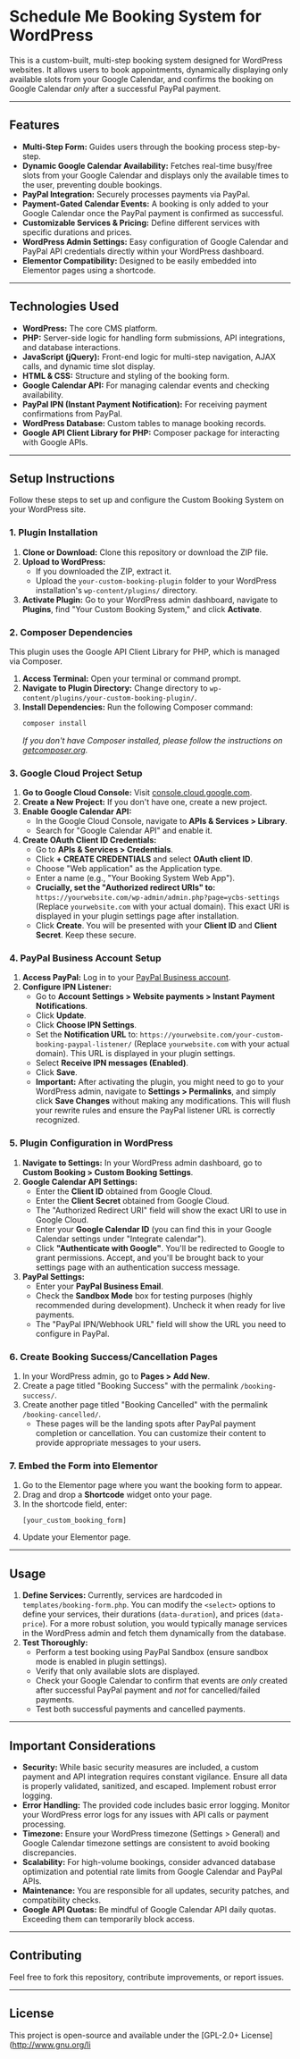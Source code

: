 # Schedule Me Booking System for WordPress

This is a custom-built, multi-step booking system designed for WordPress websites. It allows users to book appointments, dynamically displaying only available slots from your Google Calendar, and confirms the booking on Google Calendar *only* after a successful PayPal payment.

---

## Features

* **Multi-Step Form:** Guides users through the booking process step-by-step.
* **Dynamic Google Calendar Availability:** Fetches real-time busy/free slots from your Google Calendar and displays only the available times to the user, preventing double bookings.
* **PayPal Integration:** Securely processes payments via PayPal.
* **Payment-Gated Calendar Events:** A booking is only added to your Google Calendar once the PayPal payment is confirmed as successful.
* **Customizable Services & Pricing:** Define different services with specific durations and prices.
* **WordPress Admin Settings:** Easy configuration of Google Calendar and PayPal API credentials directly within your WordPress dashboard.
* **Elementor Compatibility:** Designed to be easily embedded into Elementor pages using a shortcode.

---

## Technologies Used

* **WordPress:** The core CMS platform.
* **PHP:** Server-side logic for handling form submissions, API integrations, and database interactions.
* **JavaScript (jQuery):** Front-end logic for multi-step navigation, AJAX calls, and dynamic time slot display.
* **HTML & CSS:** Structure and styling of the booking form.
* **Google Calendar API:** For managing calendar events and checking availability.
* **PayPal IPN (Instant Payment Notification):** For receiving payment confirmations from PayPal.
* **WordPress Database:** Custom tables to manage booking records.
* **Google API Client Library for PHP:** Composer package for interacting with Google APIs.

---

## Setup Instructions

Follow these steps to set up and configure the Custom Booking System on your WordPress site.

### 1. Plugin Installation

1.  **Clone or Download:** Clone this repository or download the ZIP file.
2.  **Upload to WordPress:**
    * If you downloaded the ZIP, extract it.
    * Upload the `your-custom-booking-plugin` folder to your WordPress installation's `wp-content/plugins/` directory.
3.  **Activate Plugin:** Go to your WordPress admin dashboard, navigate to **Plugins**, find "Your Custom Booking System," and click **Activate**.

### 2. Composer Dependencies

This plugin uses the Google API Client Library for PHP, which is managed via Composer.

1.  **Access Terminal:** Open your terminal or command prompt.
2.  **Navigate to Plugin Directory:** Change directory to `wp-content/plugins/your-custom-booking-plugin/`.
3.  **Install Dependencies:** Run the following Composer command:
    ```bash
    composer install
    ```
    *If you don't have Composer installed, please follow the instructions on [getcomposer.org](https://getcomposer.org/doc/00-intro.md#installation-linux-unix-macos).*

### 3. Google Cloud Project Setup

1.  **Go to Google Cloud Console:** Visit [console.cloud.google.com](https://console.cloud.google.com/).
2.  **Create a New Project:** If you don't have one, create a new project.
3.  **Enable Google Calendar API:**
    * In the Google Cloud Console, navigate to **APIs & Services > Library**.
    * Search for "Google Calendar API" and enable it.
4.  **Create OAuth Client ID Credentials:**
    * Go to **APIs & Services > Credentials**.
    * Click **+ CREATE CREDENTIALS** and select **OAuth client ID**.
    * Choose "Web application" as the Application type.
    * Enter a name (e.g., "Your Booking System Web App").
    * **Crucially, set the "Authorized redirect URIs" to:** `https://yourwebsite.com/wp-admin/admin.php?page=ycbs-settings` (Replace `yourwebsite.com` with your actual domain). This exact URI is displayed in your plugin settings page after installation.
    * Click **Create**. You will be presented with your **Client ID** and **Client Secret**. Keep these secure.

### 4. PayPal Business Account Setup

1.  **Access PayPal:** Log in to your [PayPal Business account](https://www.paypal.com/signin?locale.x=en_US&country.x=CA).
2.  **Configure IPN Listener:**
    * Go to **Account Settings > Website payments > Instant Payment Notifications**.
    * Click **Update**.
    * Click **Choose IPN Settings**.
    * Set the **Notification URL** to: `https://yourwebsite.com/your-custom-booking-paypal-listener/` (Replace `yourwebsite.com` with your actual domain). This URL is displayed in your plugin settings.
    * Select **Receive IPN messages (Enabled)**.
    * Click **Save**.
    * **Important:** After activating the plugin, you might need to go to your WordPress admin, navigate to **Settings > Permalinks**, and simply click **Save Changes** without making any modifications. This will flush your rewrite rules and ensure the PayPal listener URL is correctly recognized.

### 5. Plugin Configuration in WordPress

1.  **Navigate to Settings:** In your WordPress admin dashboard, go to **Custom Booking > Custom Booking Settings**.
2.  **Google Calendar API Settings:**
    * Enter the **Client ID** obtained from Google Cloud.
    * Enter the **Client Secret** obtained from Google Cloud.
    * The "Authorized Redirect URI" field will show the exact URI to use in Google Cloud.
    * Enter your **Google Calendar ID** (you can find this in your Google Calendar settings under "Integrate calendar").
    * Click **"Authenticate with Google"**. You'll be redirected to Google to grant permissions. Accept, and you'll be brought back to your settings page with an authentication success message.
3.  **PayPal Settings:**
    * Enter your **PayPal Business Email**.
    * Check the **Sandbox Mode** box for testing purposes (highly recommended during development). Uncheck it when ready for live payments.
    * The "PayPal IPN/Webhook URL" field will show the URL you need to configure in PayPal.

### 6. Create Booking Success/Cancellation Pages

1.  In your WordPress admin, go to **Pages > Add New**.
2.  Create a page titled "Booking Success" with the permalink `/booking-success/`.
3.  Create another page titled "Booking Cancelled" with the permalink `/booking-cancelled/`.
    * These pages will be the landing spots after PayPal payment completion or cancellation. You can customize their content to provide appropriate messages to your users.

### 7. Embed the Form into Elementor

1.  Go to the Elementor page where you want the booking form to appear.
2.  Drag and drop a **Shortcode** widget onto your page.
3.  In the shortcode field, enter:
    ```
    [your_custom_booking_form]
    ```
4.  Update your Elementor page.

---

## Usage

1.  **Define Services:** Currently, services are hardcoded in `templates/booking-form.php`. You can modify the `<select>` options to define your services, their durations (`data-duration`), and prices (`data-price`). For a more robust solution, you would typically manage services in the WordPress admin and fetch them dynamically from the database.
2.  **Test Thoroughly:**
    * Perform a test booking using PayPal Sandbox (ensure sandbox mode is enabled in plugin settings).
    * Verify that only available slots are displayed.
    * Check your Google Calendar to confirm that events are *only* created after successful PayPal payment and *not* for cancelled/failed payments.
    * Test both successful payments and cancelled payments.

---

## Important Considerations

* **Security:** While basic security measures are included, a custom payment and API integration requires constant vigilance. Ensure all data is properly validated, sanitized, and escaped. Implement robust error logging.
* **Error Handling:** The provided code includes basic error logging. Monitor your WordPress error logs for any issues with API calls or payment processing.
* **Timezone:** Ensure your WordPress timezone (Settings > General) and Google Calendar timezone settings are consistent to avoid booking discrepancies.
* **Scalability:** For high-volume bookings, consider advanced database optimization and potential rate limits from Google Calendar and PayPal APIs.
* **Maintenance:** You are responsible for all updates, security patches, and compatibility checks.
* **Google API Quotas:** Be mindful of Google Calendar API daily quotas. Exceeding them can temporarily block access.

---

## Contributing

Feel free to fork this repository, contribute improvements, or report issues.

---

## License

This project is open-source and available under the [GPL-2.0+ License](http://www.gnu.org/li
